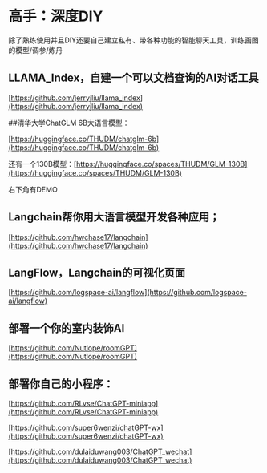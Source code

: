 


# 高手：深度DIY

除了熟练使用并且DIY还要自己建立私有、带各种功能的智能聊天工具，训练画图的模型/调参/炼丹

## LLAMA_Index，自建一个可以文档查询的AI对话工具

[https://github.com/jerryjliu/llama_index](https://github.com/jerryjliu/llama_index)

##清华大学ChatGLM 6B大语言模型：

[https://huggingface.co/THUDM/chatglm-6b](https://huggingface.co/THUDM/chatglm-6b)

还有一个130B模型：[https://huggingface.co/spaces/THUDM/GLM-130B](https://huggingface.co/spaces/THUDM/GLM-130B)

右下角有DEMO

## Langchain帮你用大语言模型开发各种应用；
[https://github.com/hwchase17/langchain](https://github.com/hwchase17/langchain)

## LangFlow，Langchain的可视化页面

[https://github.com/logspace-ai/langflow](https://github.com/logspace-ai/langflow)



## 部署一个你的室内装饰AI

[https://github.com/Nutlope/roomGPT](https://github.com/Nutlope/roomGPT)

## 部署你自己的小程序：


[https://github.com/RLvse/ChatGPT-miniapp](https://github.com/RLvse/ChatGPT-miniapp)

[https://github.com/super6wenzi/chatGPT-wx](https://github.com/super6wenzi/chatGPT-wx)

[https://github.com/dulaiduwang003/ChatGPT_wechat](https://github.com/dulaiduwang003/ChatGPT_wechat)

